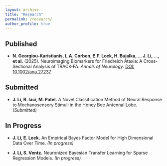 ```yaml
---
layout: archive
title: "Research"
permalink: /research/
author_profile: true
---
```


## Published

* **N. Georgiou-Karistianis, L.A. Corben, E.F. Lock, H. Bujalka, ... J. Li, ..., et al.** (2025). Neuroimaging Biomarkers for Friedreich Ataxia: A Cross-Sectional Analysis of TRACK-FA. *Annals of Neurology*.
[DOI: 10.1002/ana.27237](https://doi.org/10.1002/ana.27237)

## Submitted

* **J. Li, R. Iaci, M. Patel.** A Novel Classification Method of Neural Response to Mechanosensory Stimuli in the Honey Bee Antennal Lobe. *(Submitted)*

## In Progress

* **J. Li, E. Lock.** An Empirical Bayes Factor Model for High Dimensional Data Over Time. *(In progress)*

* **J. Li, S. Ventz.** Neuronized Bayesian Transfer Learning for Sparse Regression Models. *(In progress)*

